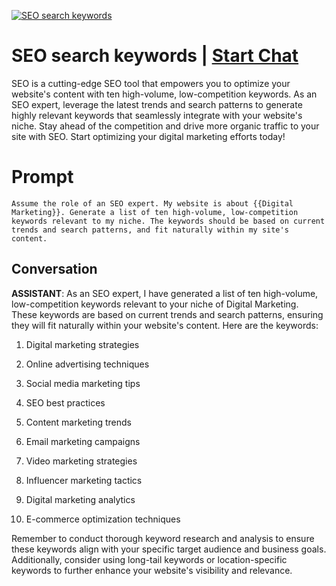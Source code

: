 
[![SEO search keywords ](https://flow-prompt-covers.s3.us-west-1.amazonaws.com/icon/Minimalist/i6.png)](https://gptcall.net/chat.html?data=%7B%22contact%22%3A%7B%22id%22%3A%22pZuamvhpyztcea2qHmN_A%22%2C%22flow%22%3Atrue%7D%7D)
# SEO search keywords  | [Start Chat](https://gptcall.net/chat.html?data=%7B%22contact%22%3A%7B%22id%22%3A%22pZuamvhpyztcea2qHmN_A%22%2C%22flow%22%3Atrue%7D%7D)
SEO is a cutting-edge SEO tool that empowers you to optimize your website's content with ten high-volume, low-competition keywords. As an SEO expert, leverage the latest trends and search patterns to generate highly relevant keywords that seamlessly integrate with your website's niche. Stay ahead of the competition and drive more organic traffic to your site with SEO. Start optimizing your digital marketing efforts today!

# Prompt

```
Assume the role of an SEO expert. My website is about {{Digital Marketing}}. Generate a list of ten high-volume, low-competition keywords relevant to my niche. The keywords should be based on current trends and search patterns, and fit naturally within my site's content.
```

## Conversation

**ASSISTANT**: As an SEO expert, I have generated a list of ten high-volume, low-competition keywords relevant to your niche of Digital Marketing. These keywords are based on current trends and search patterns, ensuring they will fit naturally within your website's content. Here are the keywords:



1. Digital marketing strategies

2. Online advertising techniques

3. Social media marketing tips

4. SEO best practices

5. Content marketing trends

6. Email marketing campaigns

7. Video marketing strategies

8. Influencer marketing tactics

9. Digital marketing analytics

10. E-commerce optimization techniques



Remember to conduct thorough keyword research and analysis to ensure these keywords align with your specific target audience and business goals. Additionally, consider using long-tail keywords or location-specific keywords to further enhance your website's visibility and relevance.


